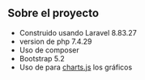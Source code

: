 ## Sobre el proyecto

- Construido usando Laravel 8.83.27
- version de php 7.4.29
- Uso de composer
- Bootstrap 5.2
- Uso de para [charts.js](https://www.chartjs.org/) los gráficos
